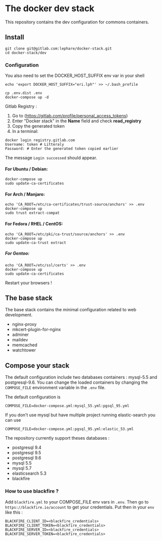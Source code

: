 # The docker dev stack

This repository contains the dev configuration for commons containers.

## Install

```shell
git clone git@gitlab.com:lephare/docker-stack.git
cd docker-stack/dev
```

### Configuration
You also need to set the DOCKER_HOST_SUFFIX env var in your shell

	echo 'export DOCKER_HOST_SUFFIX="eri.lph"' >> ~/.bash_profile

```shell
cp .env.dist .env
docker-compose up -d
```

Gitlab Registry :

1. Go to (https://gitlab.com/profile/personal_access_tokens)
2. Enter "Docker stack" in the **Name** field and check **read_registry**
3. Copy the generated token
4. In a terminal:

```shell
docker login registry.gitlab.com
Username: token # Litteraly
Password: # Enter the generated token copied earlier
```

The message `Login successed` should appear.

#### For Ubuntu / Debian:

```shell
docker-compose up
sudo update-ca-certificates
```

#### For Arch / Manjaro:

```shell
echo 'CA_ROOT=/etc/ca-certificates/trust-source/anchors' >> .env
docker-compose up
sudo trust extract-compat
```

#### For Fedora / RHEL / CentOS:

```shell
echo 'CA_ROOT=/etc/pki/ca-trust/source/anchors' >> .env
docker-compose up
sudo update-ca-trust extract
```

##### For Gentoo:

```shell
echo 'CA_ROOT=/etc/ssl/certs' >> .env
docker-compose up
sudo update-ca-certificates
```

Restart your browsers !

## The base stack

The base stack contains the minimal configuration related to web development.

 - nginx-proxy
 - mkcert-plugin-for-nginx
 - adminer
 - maildev
 - memcached
 - watchtower

## Compose your stack

The default configuration include two databases containers : mysql-5.5 and postgresql-9.6. You can change the loaded containers by changing the `COMPOSE_FILE` environment variable in the `.env` file.

The default configuration is

	COMPOSE_FILE=docker-compose.yml:mysql_55.yml:pgsql_95.yml

If you don't use mysql but have multiple project running elastic-search you can use

	COMPOSE_FILE=docker-compose.yml:pgsql_95.yml:elastic_53.yml

The repository currently support theses databases :

 - postgresql 9.4
 - postgresql 9.5
 - postgresql 9.6
 - mysql 5.5
 - mysql 5.7
 - elasticsearch 5.3
 - blackfire

### How to use blackfire ?

Add `blackfire.yml` to your COMPOSE_FILE env vars in `.env`. Then go to `https://blackfire.io/account` to get your credentials. Put then in your `env` like this :

```
BLACKFIRE_CLIENT_ID=<blackfire_credentials>
BLACKFIRE_CLIENT_TOKEN=<blackfire_credentials>
BLACKFIRE_SERVER_ID=<blackfire_credentials>
BLACKFIRE_SERVER_TOKEN=<blackfire_credentials>
```
